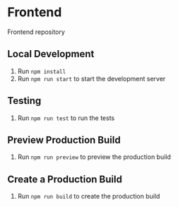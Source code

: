 # Frontend
Frontend repository

## Local Development
1. Run `npm install`
2. Run `npm run start` to start the development server

## Testing
1. Run `npm run test` to run the tests

## Preview Production Build
1. Run `npm run preview` to preview the production build

## Create a Production Build
1. Run `npm run build` to create the production build